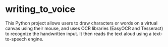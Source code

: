 # writing_to_voice
This Python project allows users to draw characters or words on a virtual canvas using their mouse, and uses OCR libraries (EasyOCR and Tesseract) to recognize the handwritten input. It then reads the text aloud using a text-to-speech engine.
